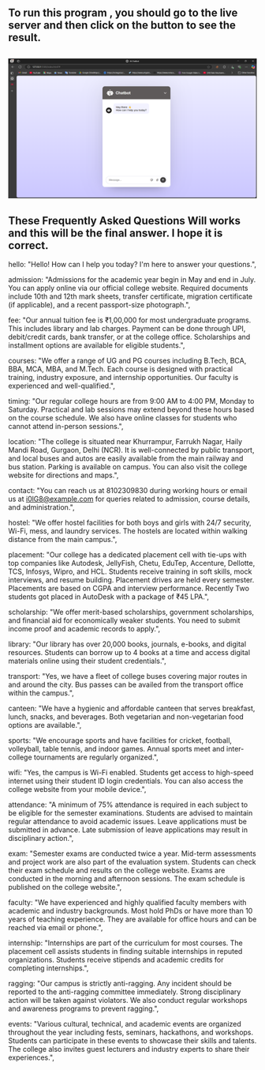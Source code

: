 

## To run this program , you should go to the live server and then click on the button to see the result.
## 
![alt text](image.png)

## These Frequently Asked Questions Will works and this will be the final answer. I hope it is correct.
 hello: "Hello! How can I help you today? I'm here to answer your questions.",

  admission:
    "Admissions for the academic year begin in May and end in July. You can apply online via our official college website. Required documents include 10th and 12th mark sheets, transfer certificate, migration certificate (if applicable), and a recent passport-size photograph.",

  fee: "Our annual tuition fee is ₹1,00,000 for most undergraduate programs. This includes library and lab charges. Payment can be done through UPI, debit/credit cards, bank transfer, or at the college office. Scholarships and installment options are available for eligible students.",

  courses:
    "We offer a range of UG and PG courses including B.Tech, BCA, BBA, MCA, MBA, and M.Tech. Each course is designed with practical training, industry exposure, and internship opportunities. Our faculty is experienced and well-qualified.",

  timing:
    "Our regular college hours are from 9:00 AM to 4:00 PM, Monday to Saturday. Practical and lab sessions may extend beyond these hours based on the course schedule. We also have online classes for students who cannot attend in-person sessions.",

  location:
    "The college is situated near Khurrampur, Farrukh Nagar, Haily Mandi Road, Gurgaon, Delhi (NCR). It is well-connected by public transport, and local buses and autos are easily available from the main railway and bus station. Parking is available on campus. You can also visit the college website for directions and maps.",

  contact:
    "You can reach us at 8102309830 during working hours or email us at i0lG8@example.com for queries related to admission, course details, and administration.",

  hostel:
    "We offer hostel facilities for both boys and girls with 24/7 security, Wi-Fi, mess, and laundry services. The hostels are located within walking distance from the main campus.",

  placement:
    "Our college has a dedicated placement cell with tie-ups with top companies like Autodesk, JellyFish, Chetu, EduTep, Accenture, Dellotte, TCS, Infosys, Wipro, and HCL. Students receive training in soft skills, mock interviews, and resume building. Placement drives are held every semester. Placements are based on CGPA and interview performance. Recently Two students got placed in AutoDesk with a package of ₹45 LPA.",

  scholarship:
    "We offer merit-based scholarships, government scholarships, and financial aid for economically weaker students. You need to submit income proof and academic records to apply.",

  library:
    "Our library has over 20,000 books, journals, e-books, and digital resources. Students can borrow up to 4 books at a time and access digital materials online using their student credentials.",

  transport:
    "Yes, we have a fleet of college buses covering major routes in and around the city. Bus passes can be availed from the transport office within the campus.",

  canteen:
    "We have a hygienic and affordable canteen that serves breakfast, lunch, snacks, and beverages. Both vegetarian and non-vegetarian food options are available.",

  sports:
    "We encourage sports and have facilities for cricket, football, volleyball, table tennis, and indoor games. Annual sports meet and inter-college tournaments are regularly organized.",

  wifi: "Yes, the campus is Wi-Fi enabled. Students get access to high-speed internet using their student ID login credentials. You can also access the college website from your mobile device.",

  attendance:
    "A minimum of 75% attendance is required in each subject to be eligible for the semester examinations. Students are advised to maintain regular attendance to avoid academic issues. Leave applications must be submitted in advance. Late submission of leave applications may result in disciplinary action.",

  exam: "Semester exams are conducted twice a year. Mid-term assessments and project work are also part of the evaluation system. Students can check their exam schedule and results on the college website. Exams are conducted in the morning and afternoon sessions. The exam schedule is published on the college website.",

  faculty:
    "We have experienced and highly qualified faculty members with academic and industry backgrounds. Most hold PhDs or have more than 10 years of teaching experience. They are available for office hours and can be reached via email or phone.",

  internship:
    "Internships are part of the curriculum for most courses. The placement cell assists students in finding suitable internships in reputed organizations. Students receive stipends and academic credits for completing internships.",

  ragging:
    "Our campus is strictly anti-ragging. Any incident should be reported to the anti-ragging committee immediately. Strong disciplinary action will be taken against violators. We also conduct regular workshops and awareness programs to prevent ragging.",

  events:
    "Various cultural, technical, and academic events are organized throughout the year including fests, seminars, hackathons, and workshops. Students can participate in these events to showcase their skills and talents. The college also invites guest lecturers and industry experts to share their experiences.",
